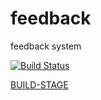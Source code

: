 # feedback
feedback system

[![Build Status](http://172.17.111.11:8080/buildStatus/icon?job=feedback)](http://172.17.111.11:8080/job/feedback/)

[BUILD-STAGE](http://172.17.111.11:8080/job/feedback/build?token=feedbackremotetriger "build")
